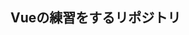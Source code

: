 <h2>Vueの練習をするリポジトリ</h2>

<!--
<li>
 index_1.html / index_1.js<br>
 => リファレンスの写経
</li>

<li>
 index_2.html / index_2.js / index_2.css<br>
 => 配列要素の表示 & フィルタリングとソート機能実装の練習
</li>

<li>
 index_3.html / index_3.js<br>
 => SPAの練習(メンバーの登録・削除・更新)
</li>

<li>
 index_4.html / index_4.js / index_4.css<br>
 => チャット機能実装の練習
</li>

<li>
 index_5.html / index_5.js / index_5.css<br>
 => divタグ内の中身を非表示にする & ボタン押下で中身の表示・非表示を切り替える & 入力文字数のカウント機能実装の練習
</li>

<li>
 index_6.html / index_6.js<br>
 => methodsオプションの練習
</li>
-->
